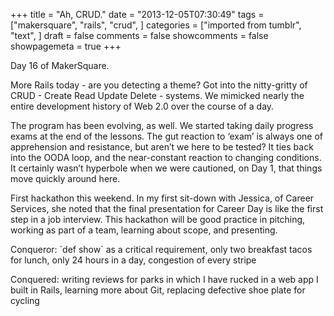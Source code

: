 +++
title = "Ah, CRUD."
date = "2013-12-05T07:30:49"
tags = ["makersquare", "rails", "crud", ]
categories = ["imported from tumblr", "text", ]
draft = false
comments = false
showcomments = false
showpagemeta = true
+++

<p>Day 16 of MakerSquare.</p>
<p>More Rails today - are you detecting a theme? Got into the nitty-gritty of CRUD - Create Read Update Delete - systems. We mimicked nearly the entire development history of Web 2.0 over the course of a day. </p>
<p>The program has been evolving, as well. We started taking daily progress exams at the end of the lessons. The gut reaction to &lsquo;exam&rsquo; is always one of apprehension and resistance, but aren&rsquo;t we here to be tested? It ties back into the OODA loop, and the near-constant reaction to changing conditions. It certainly wasn&rsquo;t hyperbole when we were cautioned, on Day 1, that things move quickly around here. </p>
<p>First hackathon this weekend. In my first sit-down with Jessica, of Career Services, she noted that the final presentation for Career Day is like the first step in a job interview. This hackathon will be good practice in pitching, working as part of a team, learning about scope, and presenting.</p>
<p>Conqueror: `def show` as a critical requirement, only two breakfast tacos for lunch, only 24 hours in a day, congestion of every stripe</p>
<p>Conquered: writing reviews for parks in which I have rucked in a web app I built in Rails, learning more about Git, replacing defective shoe plate for cycling</p>